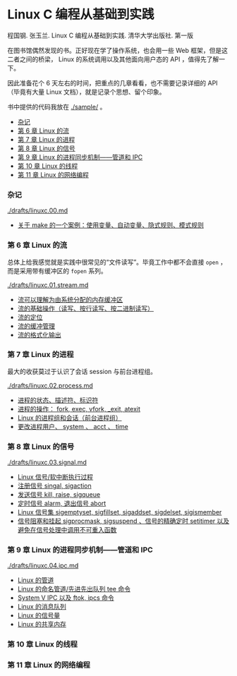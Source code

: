 # Linux C 编程从基础到实践

程国钢. 张玉兰. Linux C 编程从基础到实践. 清华大学出版社. 第一版

在图书馆偶然发现的书。正好现在学了操作系统，也会用一些 Web 框架，但是这二者之间的桥梁， Linux 的系统调用以及其他面向用户态的 API ，值得先了解一下。

因此准备花个 6 天左右的时间，把重点的几章看看，也不需要记录详细的 API （毕竟有大量 Linux 文档），就是记录个思想、留个印象。

书中提供的代码我放在 [./sample/](./sample/) 。

<!-- @import "[TOC]" {cmd="toc" depthFrom=3 depthTo=6 orderedList=false} -->

<!-- code_chunk_output -->

- [杂记](#杂记)
- [第 6 章 Linux 的流](#第-6-章-linux-的流)
- [第 7 章 Linux 的进程](#第-7-章-linux-的进程)
- [第 8 章 Linux 的信号](#第-8-章-linux-的信号)
- [第 9 章 Linux 的进程同步机制——管道和 IPC](#第-9-章-linux-的进程同步机制管道和-ipc)
- [第 10 章 Linux 的线程](#第-10-章-linux-的线程)
- [第 11 章 Linux 的网络编程](#第-11-章-linux-的网络编程)

<!-- /code_chunk_output -->

### 杂记

[./drafts/linuxc.00.md](./drafts/linuxc.00.md)
- [关于 make 的一个案例：使用变量、自动变量、隐式规则、模式规则](./drafts/linuxc.00.md#关于-make-的一个案例使用变量-自动变量-隐式规则-模式规则)

### 第 6 章 Linux 的流

总体上给我感觉就是实践中很常见的“文件读写”。毕竟工作中都不会直接 `open` ，而是采用带有缓冲区的 `fopen` 系列。

[./drafts/linuxc.01.stream.md](./drafts/linuxc.01.stream.md)
- [流可以理解为由系统分配的内存缓冲区](./drafts/linuxc.01.stream.md#流可以理解为由系统分配的内存缓冲区)
- [流的基础操作（读写、按行读写、按二进制读写）](./drafts/linuxc.01.stream.md#流的基础操作读写-按行读写-按二进制读写)
- [流的定位](./drafts/linuxc.01.stream.md#流的定位)
- [流的缓冲管理](./drafts/linuxc.01.stream.md#流的缓冲管理)
- [流的格式化输出](./drafts/linuxc.01.stream.md#流的格式化输出)

### 第 7 章 Linux 的进程

最大的收获莫过于认识了会话 session 与前台进程组。

[./drafts/linuxc.02.process.md](./drafts/linuxc.02.process.md)
- [进程的状态、描述符、标识符](./drafts/linuxc.02.process.md#进程的状态-描述符-标识符)
- [进程的操作： fork, exec, vfork, _exit, atexit](./drafts/linuxc.02.process.md#进程的操作-fork-exec-vfork-_exit-atexit)
- [Linux 的进程组和会话（前台进程组）](./drafts/linuxc.02.process.md#linux-的进程组和会话前台进程组)
- [更改进程用户、 system 、 acct 、 time](./drafts/linuxc.02.process.md#更改进程用户-system-acct-time)

### 第 8 章 Linux 的信号

[./drafts/linuxc.03.signal.md](./drafts/linuxc.03.signal.md)
- [Linux 信号/软中断执行过程](./drafts/linuxc.03.signal.md#linux-信号软中断执行过程)
- [注册信号 singal, sigaction](./drafts/linuxc.03.signal.md#注册信号-singal-sigaction)
- [发送信号 kill, raise, sigqueue](./drafts/linuxc.03.signal.md#发送信号-kill-raise-sigqueue)
- [定时信号 alarm, 退出信号 abort](./drafts/linuxc.03.signal.md#定时信号-alarm-退出信号-abort)
- [Linux 信号集 sigemptyset, sigfillset, sigaddset, sigdelset, sigismember](./drafts/linuxc.03.signal.md#linux-信号集-sigemptyset-sigfillset-sigaddset-sigdelset-sigismember)
- [信号阻塞和挂起 sigprocmask, sigsuspend 、信号的精确定时 setitimer 以及避免在信号处理中调用不可重入函数](./drafts/linuxc.03.signal.md#信号阻塞和挂起-sigprocmask-sigsuspend-信号的精确定时-setitimer-以及避免在信号处理中调用不可重入函数)

### 第 9 章 Linux 的进程同步机制——管道和 IPC

[./drafts/linuxc.04.ipc.md](./drafts/linuxc.04.ipc.md)
- [Linux 的管道](./drafts/linuxc.04.ipc.md#linux-的管道)
- [Linux 的命名管道/先进先出队列 tee 命令](./drafts/linuxc.04.ipc.md#linux-的命名管道先进先出队列-tee-命令)
- [System V IPC 以及 ftok, ipcs 命令](./drafts/linuxc.04.ipc.md#system-v-ipc-以及-ftok-ipcs-命令)
- [Linux 的消息队列](./drafts/linuxc.04.ipc.md#linux-的消息队列)
- [Linux 的信号量](./drafts/linuxc.04.ipc.md#linux-的信号量)
- [Linux 的共享内存](./drafts/linuxc.04.ipc.md#linux-的共享内存)

### 第 10 章 Linux 的线程

### 第 11 章 Linux 的网络编程
